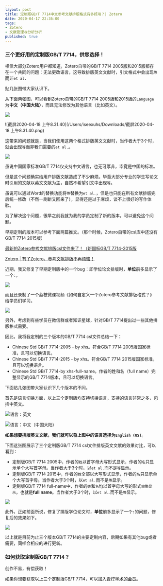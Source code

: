 ```yaml
---
layout: post
title: 定制版GB/T 7714中文参考文献排版格式有多好用？| Zotero
date: 2020-04-17 22:36:00
tags: 
- Zotero
- 文献管理与分析分析
published: true
---
```


### 三个更好用的定制版GB/T 7714，供您选择！

相信大部分Zotero用户都知道，Zotero自带的GB/T 7714 2005版和2015版都存在一个共同的问题：无法更改语言，这导致排版英文文献时，引文格式中会出现`等`而非`et al.`

贴几张图带大家认识下。

从下面两张图，可以看到Zotero自带的GB/T 7714 2005版和2015版的`Language`为**中文（中国大陆）**，而且无法修改为其他语言（比如英文）。

![](https://figurebed-iseex.oss-cn-hangzhou.aliyuncs.com/img/20200418083257.png)

![截屏2020-04-18 上午8.31.40](/Users/iseexuhs/Downloads/截屏2020-04-18 上午8.31.40.png)

这带来的问题就是，当我们使用这两个格式排版英文文献时，当作者大于3个时，就会出现`等`而非我们需要的`et al.`。

![](https://figurebed-iseex.oss-cn-hangzhou.aliyuncs.com/img/20200418083725.png)

虽说中国国家标准GB/T 7714仅支持中文语言，也无可厚非，毕竟是中国的标准。

但是这个问题确实给用户排版文献造成了不少麻烦。毕竟大部分专业的学生写论文时引用的文献以英文文献为主，自然不希望引文中出现`等`。

虽说可以通过Word的替换功能将`等`替换为`et al.`，但是也只能在所有文献排版完后统一修改（不然一刷新又回来了），显得还是过于麻烦，谈不上很好的写作体验。

为了解决这个问题，很早之前我就为我的学员定制了新的版本，可以避免这个问题。

早期定制的版本可以参考下面两篇推文。（那个时候，Zotero自带的csl库中还没有GB/T 7714 2015版）

[最新的Zotero参考文献排版csl文件来了！（新国标GB/T 7714-2015版](https://mp.weixin.qq.com/s/T-yIx8-LuA_HHNyTxSRtCw)

[Zotero | 有了Zotero，参考文献排版不再烦恼！](https://mp.weixin.qq.com/s/FgxUmrGgLOglScllgeca2Q)

近期，我又修复了早期定制版中的一个bug：即学位论文排版时，**单位**前多显示了一个`:`。

![](https://figurebed-iseex.oss-cn-hangzhou.aliyuncs.com/img/20200418085244.png)

而且还录制了一个荔枝微课视频《如何自定义一个Zotero参考文献排版格式？》给学员们学习。

![](https://figurebed-iseex.oss-cn-hangzhou.aliyuncs.com/img/20200418085441.png)

另外，考虑到有些学员在微信群或者知识星球，针对GB/T 7714提出过一些其他排版格式需要。

因此，我将我定制的三个版本的GB/T 7714 csl文件总结一下：

- Chinese Std GB/T 7714-2005 - by xhs。符合GB/T 7714 2005版国家标准，且可以切换语言。
- Chinese Std GB/T 7714-2015 - by xhs。符合GB/T 7714 2015版国家标准，且可以切换语言。
- Chinese Std GB/T 7714-by xhs-full-name。作者的姓和名（full name）完整显示的GB/T 7714版本，且可以切换语言。

下面贴几张图带大家认识下几个版本的不同。

首先是语言切换方面，以上三个定制版均支持切换语言，支持的语言非常之多，包括中英文。

![语言：英文](https://figurebed-iseex.oss-cn-hangzhou.aliyuncs.com/img/20200418090531.png)

![语言：中文（中国大陆）](https://figurebed-iseex.oss-cn-hangzhou.aliyuncs.com/img/20200418090719.png)

**如果想要排版英文文献，我们就可以将上图中的语言选择为`English (US)`**。

下面这张图展示了三个定制版GB/T 7714 csl文件排版英文文献的效果对比，可以看到：

- 定制版GB/T 7714 2005中，作者的`姓`以首字母大写形式显示，作者的`名`只显示单个大写首字母。当作者大于3个时，以`et al.`而不是`等`显示。
- 定制版GB/T 7714 2015中，作者的`姓`全部以大写形式显示，作者的`名`只显示单个大写首字母。当作者大于3个时，以`et al.`而不是`等`显示。
- 定制版GB/T 7714 full-name中，作者的`姓`和`名`均以首字母大写的形式`完整显示`，也就是**full name**。当作者大于3个时，以`et al.`而不是`等`显示。

![](https://figurebed-iseex.oss-cn-hangzhou.aliyuncs.com/img/20200418090023.png)

此外，正如前面所说，修复了排版学位论文时，**单位**前多显示了一个`:`的问题，修复后的效果如下。

![](https://figurebed-iseex.oss-cn-hangzhou.aliyuncs.com/img/20200418091635.png)

以上就是目前为止三个版本GB/T 7714的主要定制内容，后期如果有其他bug或者需要，同样会相应的进行更新。

### 如何获取定制版GB/T 7714？

创作不易，有偿获取！

如果你想要获取以上三个定制版GB/T 7714，可以加入[青柠学术的会员](https://mp.weixin.qq.com/s/qCtHNc8Vq4VPI0nyQtR85w)。

